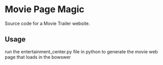 # Movie Page Magic
Source code for a Movie Trailer website.

## Usage
run the entertainment_center.py file in python to generate the movie web page that loads in the bowswer